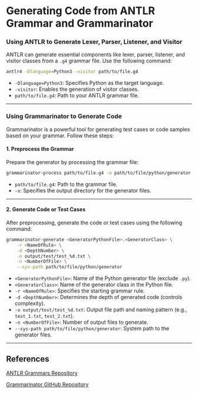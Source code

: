 # Generating Code from ANTLR Grammar and Grammarinator

### Using ANTLR to Generate Lexer, Parser, Listener, and Visitor

ANTLR can generate essential components like lexer, parser, listener, and visitor classes from a `.g4` grammar file. Use the following command:  

```bash
antlr4 -Dlanguage=Python3 -visitor path/to/file.g4
```  

- `-Dlanguage=Python3`: Specifies Python as the target language.  
- `-visitor`: Enables the generation of visitor classes.  
- `path/to/file.g4`: Path to your ANTLR grammar file.  

---

### Using Grammarinator to Generate Code

Grammarinator is a powerful tool for generating test cases or code samples based on your grammar. Follow these steps:  

#### 1. Preprocess the Grammar

Prepare the generator by processing the grammar file:  

```bash
grammarinator-process path/to/file.g4 -o path/to/file/python/generator
```  

- `path/to/file.g4`: Path to the grammar file.  
- `-o`: Specifies the output directory for the generator files.  

---

#### 2. Generate Code or Test Cases

After preprocessing, generate the code or test cases using the following command:  

```bash
grammarinator-generate <GeneratorPythonFile>.<GeneratorClass> \
    -r <NameOfRule> \
    -d <DepthNumber> \
    -o output/test/test_%d.txt \
    -n <NumberOfFile> \
    --sys-path path/to/file/python/generator
```  

- `<GeneratorPythonFile>`: Name of the Python generator file (exclude `.py`).  
- `<GeneratorClass>`: Name of the generator class in the Python file.  
- `-r <NameOfRule>`: Specifies the starting grammar rule.  
- `-d <DepthNumber>`: Determines the depth of generated code (controls complexity).  
- `-o output/test/test_%d.txt`: Output file path and naming pattern (e.g., `test_1.txt`, `test_2.txt`).  
- `-n <NumberOfFile>`: Number of output files to generate.  
- `--sys-path path/to/file/python/generator`: System path to the generator files.  

---

## References

[ANTLR Grammars Repository](https://github.com/antlr/grammars-v4)  

[Grammarinator GitHub Repository](https://github.com/renatahodovan/grammarinator)  
